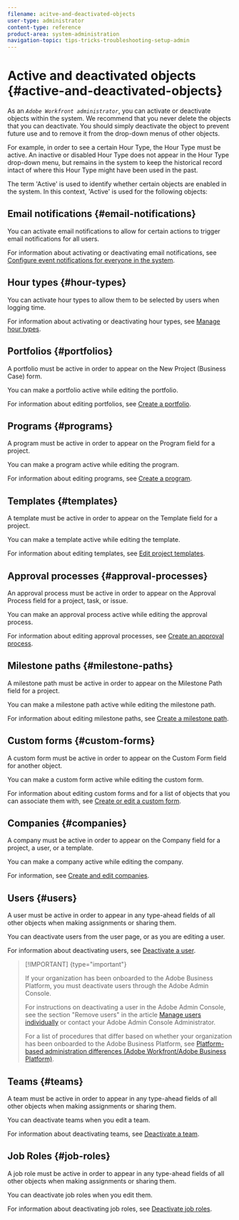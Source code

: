 ```yaml
---
filename: acitve-and-deactivated-objects
user-type: administrator
content-type: reference
product-area: system-administration
navigation-topic: tips-tricks-troubleshooting-setup-admin
---
```




# Active and deactivated objects {#active-and-deactivated-objects}

As an *`Adobe Workfront administrator`*, you can activate or deactivate objects within the system. We recommend that you never delete the objects that you can deactivate. You should simply deactivate the object to prevent future use and to remove it from the drop-down menus of other objects.


For example, in order to see a certain Hour Type, the Hour Type must be active. An inactive or disabled Hour Type does not appear in the Hour Type drop-down menu, but remains in the system to keep the historical record intact of where this Hour Type might have been used in the past.


The term 'Active' is used to identify whether certain objects are enabled in the system. In this context, 'Active' is used for the following objects:


## Email notifications {#email-notifications}

You can activate email notifications to allow for certain actions to trigger email notifications for all users.


For information about activating or deactivating email notifications, see [Configure event notifications for everyone in the system](configure-event-notifications-for-everyone-in-the-system.md). 


## Hour types {#hour-types}

You can activate hour types to allow them to be selected by users when logging time. 


For information about activating or deactivating hour types, see [Manage hour types](hour-types.md).


## Portfolios {#portfolios}

A portfolio must be active in order to appear on the New Project (Business Case) form.


You can make a portfolio active while editing the portfolio.


For information about editing portfolios, see [Create a portfolio](create-portfolios.md).


## Programs {#programs}

A program must be active in order to appear on the Program field for a project.


You can make a program active while editing the program.


For information about editing programs, see [Create a program](create-program.md).


## Templates {#templates}

A template must be active in order to appear on the Template field for a project.


You can make a template active while editing the template.


For information about editing templates, see [Edit project templates](edit-templates.md).


## Approval processes {#approval-processes}

An approval process must be active in order to appear on the Approval Process field for a project, task, or issue.


You can make an approval process active while editing the approval process.


For information about editing approval processes, see [Create an approval process](create-approval-processes.md).


## Milestone paths {#milestone-paths}

A milestone path must be active in order to appear on the Milestone Path field for a project.


You can make a milestone path active while editing the milestone path.


For information about editing milestone paths, see [Create a milestone path](create-milestone-path.md).


## Custom forms {#custom-forms}

A custom form must be active in order to appear on the Custom Form field for another object.


You can make a custom form active while editing the custom form.


For information about editing custom forms and for a list of objects that you can associate them with, see [Create or edit a custom form](create-or-edit-a-custom-form.md).


## Companies {#companies}

A company must be active in order to appear on the Company field for a project, a user, or a template.


You can make a company active while editing the company.


For information, see [Create and edit companies](create-and-edit-companies.md).


## Users {#users}

A user must be active in order to appear in any type-ahead fields of all other objects when making assignments or sharing them. 


You can deactivate users from the user page, or as you are editing a user. 


For information about deactivating users, see [Deactivate a user](deactivate-a-user.md).


>[!IMPORTANT] {type="important"}
>
>If your organization has been onboarded to the Adobe Business Platform, you must deactivate users through the Adobe Admin Console.
>
>
>For instructions on deactivating a user in the Adobe Admin Console, see the section "Remove users" in the article [Manage users individually](https://helpx.adobe.com/enterprise/using/manage-users-individually.html) or contact your Adobe Admin Console Administrator.
>
>
>For a list of procedures that differ based on whether your organization has been onboarded to the Adobe Business Platform, see [Platform-based administration differences (Adobe Workfront/Adobe Business Platform)](actions-in-admin-console.md).





## Teams {#teams}

A team must be active in order to appear in any type-ahead fields of all other objects when making assignments or sharing them. 


You can deactivate teams when you edit a team.


For information about deactivating teams, see [Deactivate a team](deactivate-a-team.md). 



## Job Roles {#job-roles}

A job role must be active in order to appear in any type-ahead fields of all other objects when making assignments or sharing them. 


You can deactivate job roles when you edit them.


For information about deactivating job roles, see [Deactivate job roles](deactivate-job-roles.md).
